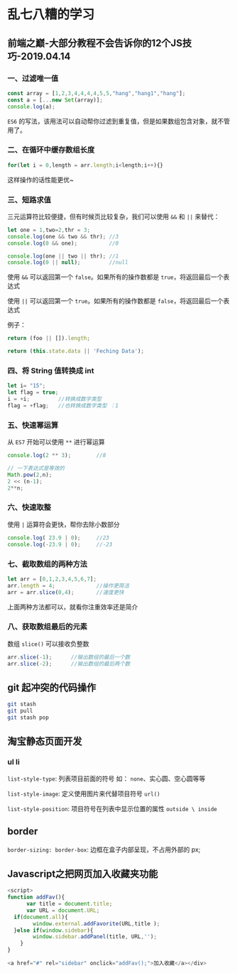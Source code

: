 # 乱七八糟的学习

## 前端之巅-大部分教程不会告诉你的12个JS技巧-2019.04.14

### 一、过滤唯一值

```js
const array = [1,2,3,4,4,4,4,5,5,"hang","hang1","hang"];
const a = [...new Set(array)];
console.log(a);
```

`ES6` 的写法，该用法可以自动帮你过滤到重复值，但是如果数组包含对象，就不管用了。

### 二、在循环中缓存数组长度

```js
for(let i = 0,length = arr.length;i<length;i++){}
```

这样操作的话性能更优~

### 三、短路求值

三元运算符比较便捷，但有时候页比较复杂，我们可以使用 `&&` 和 `||` 来替代：

```js
let one = 1,two=2,thr = 3;
console.log(one && two && thr); //3
console.log(0 && one);          //0

console.log(one || two || thr); //1
console.log(0 || null);         //null
```

使用 `&&` 可以返回第一个 `false`。如果所有的操作数都是 `true`，将返回最后一个表达式

使用 `||` 可以返回第一个 `true`。如果所有的操作数都是 `false`，将返回最后一个表达式

例子：

```js
return (foo || []).length;
```

```js
return (this.state.data || 'Feching Data');
```

### 四、将 String 值转换成 int

```js
let i= "15";
let flag = true;
i = +i;         //转换成数字类型
flag = +flag;   //也转换成数字类型 ：1
```

### 五、快速幂运算

从 `ES7` 开始可以使用 `**` 进行幂运算

```js
console.log(2 ** 3);        //8

// 一下表达式是等效的
Math.pow(2,n);
2 << (n-1);
2**n;
```

### 六、快速取整

使用 `|` 运算符会更快，帮你去除小数部分

```js
console.log( 23.9 | 0);     //23
console.log(-23.9 | 0);     //-23
```

### 七、截取数组的两种方法

```js
let arr = [0,1,2,3,4,5,6,7];
arr.length = 4;             //操作更简洁
arr = arr.slice(0,4);       //速度更快
```

上面两种方法都可以，就看你注重效率还是简介

### 八、获取数组最后的元素

数组 `slice()` 可以接收负整数

```js
arr.slice(-1);      //输出数组的最后一个数
arr.slice(-2);      //输出数组的最后两个数
```


## git 起冲突的代码操作

```bash
git stash
git pull
git stash pop
```

## 淘宝静态页面开发

### ul li

`list-style-type`: 列表项目前面的符号 如： `none`、实心圆、空心圆等等

`list-style-image`: 定义使用图片来代替项目符号 `url()`

`list-style-position`: 项目符号在列表中显示位置的属性 `outside \ inside`

## border

`border-sizing: border-box`: 边框在盒子内部呈现，不占用外部的 px;

## Javascript之把网页加入收藏夹功能

```js
<script>
function addFav(){
      var title = document.title;
      var URL = document.URL;
  if(document.all){
        window.external.addFavorite(URL,title );
  }else if(window.sidebar){
        window.sidebar.addPanel(title, URL,'');
    }
}
 
<a href="#" rel="sidebar" onclick="addFav();">加入收藏</a></div>
```
